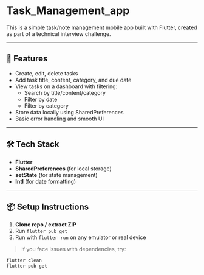 # Task_Management_app

This is a simple task/note management mobile app built with Flutter, created as part of a technical interview challenge.

---

## 📱 Features

- Create, edit, delete tasks
- Add task title, content, category, and due date
- View tasks on a dashboard with filtering:
  - Search by title/content/category
  - Filter by date
  - Filter by category
- Store data locally using SharedPreferences
- Basic error handling and smooth UI

---

## 🛠️ Tech Stack

- **Flutter**
- **SharedPreferences** (for local storage)
- **setState** (for state management)
- **Intl** (for date formatting)

---

## 📦 Setup Instructions

1. **Clone repo / extract ZIP**
2. Run `flutter pub get`
3. Run with `flutter run` on any emulator or real device

> If you face issues with dependencies, try:
```bash
flutter clean
flutter pub get
